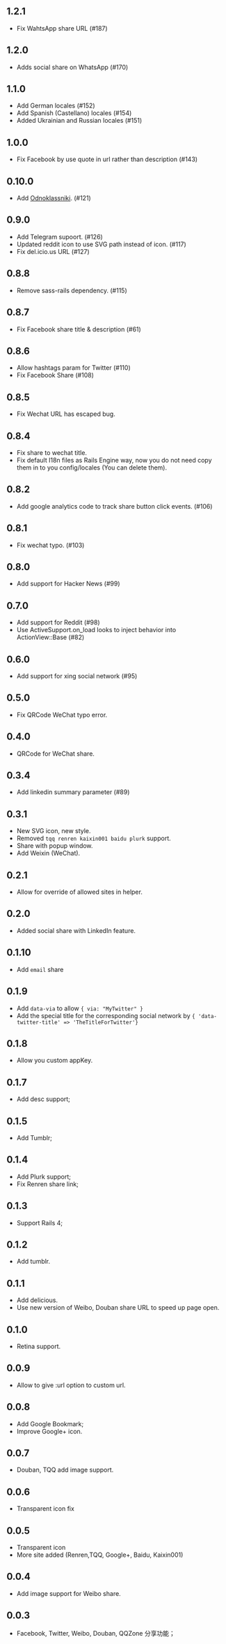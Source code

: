1.2.1
-----

- Fix WahtsApp share URL (#187)

1.2.0
-----

- Adds social share on WhatsApp (#170)

1.1.0
-----

- Add German locales (#152)
- Add Spanish (Castellano) locales (#154)
- Added Ukrainian and Russian locales (#151)

1.0.0
-----

- Fix Facebook by use quote in url rather than description (#143)

0.10.0
------

* Add [Odnoklassniki](https://ok.ru). (#121)

0.9.0
-----

* Add Telegram supoort. (#126)
* Updated reddit icon to use SVG path instead of icon. (#117)
* Fix del.icio.us URL (#127)

0.8.8
-----

* Remove sass-rails dependency. (#115)

0.8.7
-----

* Fix Facebook share title & description (#61)

0.8.6
-----

* Allow hashtags param for Twitter (#110)
* Fix Facebook Share (#108)

0.8.5
-----

* Fix Wechat URL has escaped bug.

0.8.4
-----

* Fix share to wechat title.
* Fix default I18n files as Rails Engine way, now you do not need copy them in to you config/locales (You can delete them).

0.8.2
-----

* Add google analytics code to track share button click events. (#106)

0.8.1
-----

* Fix wechat typo. (#103)

0.8.0
-----

* Add support for Hacker News (#99)

0.7.0
-----

* Add support for Reddit (#98)
* Use ActiveSupport.on_load looks to inject behavior into ActionView::Base (#82)

0.6.0
-----

* Add support for xing social network (#95)

0.5.0
-----

* Fix QRCode WeChat typo error.

0.4.0
-----

* QRCode for WeChat share.

0.3.4
-----

* Add linkedin summary parameter (#89)

0.3.1
-----

* New SVG icon, new style.
* Removed `tqq renren kaixin001 baidu plurk` support.
* Share with popup window.
* Add Weixin (WeChat).

0.2.1
-----

* Allow for override of allowed sites in helper.

0.2.0
-----

* Added social share with LinkedIn feature.

0.1.10
-----

* Add `email` share

0.1.9
-----

* Add `data-via` to allow `{ via: "MyTwitter" }`
* Add the special title for the corresponding social network by `{ 'data-twitter-title' => 'TheTitleForTwitter'}`

0.1.8
-----

* Allow you custom appKey.

0.1.7
-----

* Add desc support;

0.1.5
-----

* Add Tumblr;

0.1.4
-----

* Add Plurk support;
* Fix Renren share link;

0.1.3
-----

* Support Rails 4;

0.1.2
-----

* Add tumblr.

0.1.1
-----

* Add delicious.
* Use new version of Weibo, Douban share URL to speed up page open.

0.1.0
-----

* Retina support.

0.0.9
-----

* Allow to give :url option to custom url.

0.0.8
-----

* Add Google Bookmark;
* Improve Google+ icon.

0.0.7
-----

* Douban, TQQ add image support.

0.0.6
-----

* Transparent icon fix

0.0.5
-----

* Transparent icon
* More site added (Renren,TQQ, Google+, Baidu, Kaixin001)

0.0.4
-----

* Add image support for Weibo share.

0.0.3
-----

* Facebook, Twitter, Weibo, Douban, QQZone 分享功能；
